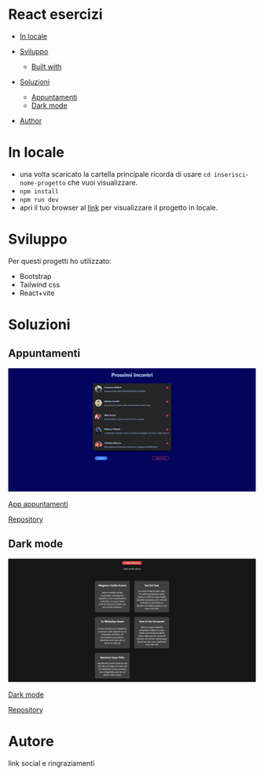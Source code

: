 # React esercizi

- [In locale](#in-locale)
- [Sviluppo](#sviluppo)
  - [Built with](#built-with)
- [Soluzioni](#soluzioni)
  - [Appuntamenti](#appuntamenti)
  - [Dark mode](#dark-mode)

- [Author](#author)

# In locale

- una volta scaricato la cartella principale ricorda di usare `cd inserisci-nome-progetto` che vuoi visualizzare.
- `npm install`
- `npm run dev`
- apri il tuo browser al [link](http://localhost:5173/) per visualizzare il progetto in locale.


# Sviluppo

Per questi progetti ho utilizzato:

- Bootstrap
- Tailwind css
- React+vite


# Soluzioni

## Appuntamenti

![Anteprima](./Screenshot/appuntamenti.jpeg)

[App appuntamenti](https://app-appuntamenti.netlify.app/)

[Repository](https://github.com/Smailen5/react-esercizi/tree/main/appuntamenti)

## Dark mode

![Anteprima](./Screenshot/dark%20mode.jpeg)

[Dark mode](https://app-dark-mode.netlify.app/)

[Repository](https://github.com/Smailen5/react-esercizi/tree/main/dark-mode)


# Autore

link social e ringraziamenti

